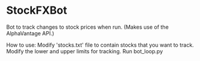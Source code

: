 # StockFXBot

Bot to track changes to stock prices when run.
(Makes use of the AlphaVantage API.)

How to use:
Modify 'stocks.txt' file to contain stocks that you want to track. Modify the lower and upper limits for tracking.
Run bot_loop.py
